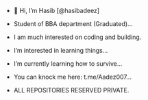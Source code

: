 - 👋 Hi, I’m  Hasib [@hasibadeez]
- Student of BBA department (Graduated)...
- I am much interested on coding and building.
- I’m interested in learning things...
- I’m currently learning how to survive...
- You can knock me here: t.me/Aadez007...

- ALL REPOSITORIES RESERVED PRIVATE.

<!---
hasibadeez/hasibadeez is a ✨ special ✨ repository because its `README.md` (this file) appears on your GitHub profile.
You can click the Preview link to take a look at your changes.
--->
